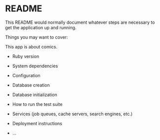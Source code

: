 # README

This README would normally document whatever steps are necessary to get the
application up and running.

Things you may want to cover:

This app is about comics.

* Ruby version

* System dependencies

* Configuration

* Database creation

* Database initialization

* How to run the test suite

* Services (job queues, cache servers, search engines, etc.)

* Deployment instructions

* ...
